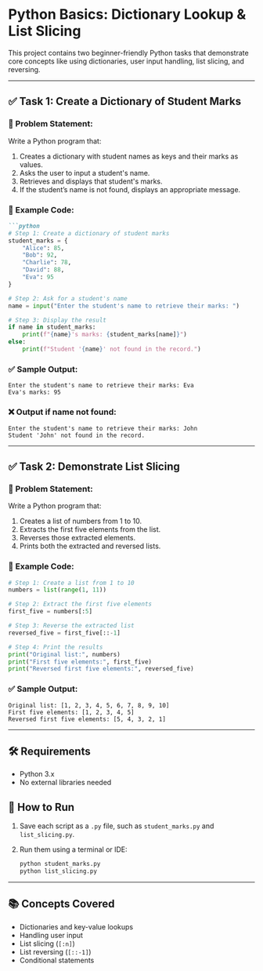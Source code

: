 
# Python Basics: Dictionary Lookup & List Slicing

This project contains two beginner-friendly Python tasks that demonstrate core concepts like using dictionaries, user input handling, list slicing, and reversing.

---

## ✅ Task 1: Create a Dictionary of Student Marks

### 📌 Problem Statement:
Write a Python program that:
1. Creates a dictionary with student names as keys and their marks as values.
2. Asks the user to input a student's name.
3. Retrieves and displays that student's marks.
4. If the student’s name is not found, displays an appropriate message.

### 📄 Example Code:
````markdown
```python
# Step 1: Create a dictionary of student marks
student_marks = {
    "Alice": 85,
    "Bob": 92,
    "Charlie": 78,
    "David": 88,
    "Eva": 95
}

# Step 2: Ask for a student's name
name = input("Enter the student's name to retrieve their marks: ")

# Step 3: Display the result
if name in student_marks:
    print(f"{name}'s marks: {student_marks[name]}")
else:
    print(f"Student '{name}' not found in the record.")
````

### ✅ Sample Output:

```
Enter the student's name to retrieve their marks: Eva
Eva's marks: 95
```

### ❌ Output if name not found:

```
Enter the student's name to retrieve their marks: John
Student 'John' not found in the record.
```

---

## ✅ Task 2: Demonstrate List Slicing

### 📌 Problem Statement:

Write a Python program that:

1. Creates a list of numbers from 1 to 10.
2. Extracts the first five elements from the list.
3. Reverses those extracted elements.
4. Prints both the extracted and reversed lists.

### 📄 Example Code:

```python
# Step 1: Create a list from 1 to 10
numbers = list(range(1, 11))

# Step 2: Extract the first five elements
first_five = numbers[:5]

# Step 3: Reverse the extracted list
reversed_five = first_five[::-1]

# Step 4: Print the results
print("Original list:", numbers)
print("First five elements:", first_five)
print("Reversed first five elements:", reversed_five)
```

### ✅ Sample Output:

```
Original list: [1, 2, 3, 4, 5, 6, 7, 8, 9, 10]
First five elements: [1, 2, 3, 4, 5]
Reversed first five elements: [5, 4, 3, 2, 1]
```

---

## 🛠 Requirements

* Python 3.x
* No external libraries needed

## 🏁 How to Run

1. Save each script as a `.py` file, such as `student_marks.py` and `list_slicing.py`.
2. Run them using a terminal or IDE:

   ```bash
   python student_marks.py
   python list_slicing.py
   ```

---

## 📚 Concepts Covered

* Dictionaries and key-value lookups
* Handling user input
* List slicing (`[:n]`)
* List reversing (`[::-1]`)
* Conditional statements

```



